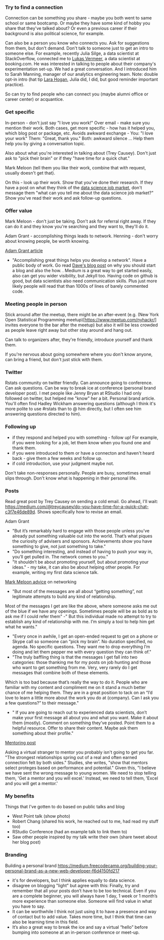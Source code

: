 
### Try to find a connection
Connection can be something you share - maybe you both went to same school or same bootcamp. Or maybe they have some kind of hobby you share that they've talked about? Or even a previous career if their background is also political science, for example. 

Can also be a person you know who connects you. Ask for suggestions from them, but don't demand. Don't talk to someone just to get an intro to someone else. For example, recently Julia Silge, a data scientist at StackOverflow, connected me to [Lukas Vermeer](https://lukasvermeer.github.io), a data scientist at booking.com. He was interested in talking to people about their company's experimentation set-up. We had a great conversation. And I introduced him to Sarah Manning, manager of our analytics engineering team. Note: double opt-in intro (hat tip [Lara Hogan](https://twitter.com/lara_hogan/status/893953892404297728), Julia did, I did, but good reminder important practice). 

So can try to find people who can connect you (maybe alumni office or career center) or acquantice. 

### Get specific
In-person - don't just say "I love you work!" Over email - make sure you mention their work. Both cases, get more specific - how has it helped you, which blog post or package, etc. Avoids awkward exchange - You: "I love your work" Them: "Great, thank you." Both: awkward silence ... Help them help you by giving a conversation topic. 

Also about what you're interested in talking about (Trey Causey). Don't just ask to "pick their brain" or if they "have time for a quick chat." 

Mark Meloon (tell them you like their work, combine that with request, usually doesn't get that).  

On this - look up their work. Show that you've done their research. If they have a post on what they think of the [data science job market](http://treycausey.com/data_science_interviews.html), don't message them "what can you tell me about the data science job market?" Show you've read their work and ask follow-up questions. 

### Offer value

Mark Meloon - don't just be taking. Don't ask for referral right away. If they can do it and they know you're searching and they want to, they'll do it. 

Adam Grant - accomplishing things leads to network. Henning - don't worry about knowing people, be worth knowing.  

[Adam Grant article](https://www.nytimes.com/2017/08/24/opinion/sunday/networking-connections-business.html?_r=0)
* "Accomplishing great things helps you develop a network". Have a public body of work. Go read [Dave's blog post](http://varianceexplained.org/r/start-blog/) on why you should start a blog and also the how. . Medium is a great way to get started easily, also can get you wider visibility, but Jekyll too. Having code on github is good, but data scientists also need communication skills. Plus just more likely people will read that than 1000s of lines of barely commented code. 

### Meeting people in person

Stick around after the meetup, there might be an after-event (e.g. (New York Open Statistical Programming meetup)[https://www.meetup.com/nyhackr/] invites everyone to the bar after the meetup) but also it will be less crowded as people leave right away but other stay around and hang out. 

Can talk to organizers after, they're friendly, introduce yourself and thank them. 

If you're nervous about going somewhere where you don't know anyone, can bring a friend, but don't just stick with them. 

### Twitter
Rstats community on twitter friendly. Can announce going to conference. Can ask questions. Can be way to break ice at conference (personal brand developer post). I met people like Jenny Bryan at RStudio I had only followed on twitter, but helped me "know" her a bit. Personal brand article. You'll often find Hadley Wickham answering questions (although I think it's more polite to use #rstats than to @ him directly, but I often see him answering questions directed to him). 

### Following up
- if they respond and helped you with something - follow up! For example, if you were looking for a job, let them know when you found one and thank them. 
- if you were introduced to them or have a connecton and haven't heard back - give them a few weeks and follow up. 
- if cold introduction, use your judgment maybe not. 

Don't take non-responses personally. People are busy, sometimes email slips through. Don't know what is happening in their personal life. 

### Posts

Read great post by Trey Causey on sending a cold email. Go ahead, I'll wait: https://medium.com/@treycausey/do-you-have-time-for-a-quick-chat-c3f7e46de89d. Shows specifically how to revise an email. 

Adam Grant
* "But it’s remarkably hard to engage with those people unless you’ve already put something valuable out into the world. That’s what piques the curiosity of advisers and sponsors. Achievements show you have something to give, not just something to take."
*  "Do something interesting, and instead of having to push your way in, you’ll get pulled in. The network comes to you."
*  "It shouldn’t be about promoting yourself, but about promoting your ideas." - my take, it can also be about helping other people. For example, writing my first data science talk. 

[Mark Meloon advice](http://www.markmeloon.com/climbing-relationship-ladder-get-data-science-job/) on networking
- "But most of the messages are all about “getting something”, not legitimate attempts to build any kind of relationship. 

Most of the messages I get are like the above, where someone asks me out of the blue if we have any openings. Sometimes people will be as bold as to ask me if I could refer them"
-" But this individual made no attempt to try to establish any kind of relationship with me. I’m simply a tool to help him get what he wants."
- "Every once in awhile, I get an open-ended request to get on a phone or Skype call so someone can “pick my brain”. No duration specified, no agenda. No specific questions. They want me to drop everything I’m doing and let them pepper me with every question they can think of."
- "The truly baffling thing is that the messages I get fall into two categories: those thanking me for my posts on job hunting and those who want to get something from me. Very, very rarely do I get messages that combine both of these elements.

Which is too bad because that’s really the way to do it. People who are familiar with my content and compliment me on it stand a much better chance of me helping them. They are in a great position to tack on an “I’d love to learn a little more about the work you do at (company). Can I ask you a few questions?” to their message."
- " If you are going to reach out to experienced data scientists, don’t make your first message all about you and what you want. Make it about them (mostly). Comment on something they’ve posted. Point them to a helpful resource. Offer to share their content. Maybe ask them something about their profile."

[Mentoring post](https://www.cbsnews.com/news/stop-asking-people-to-mentor-you/)

Asking a virtual stranger to mentor you probably isn't going to get you far. "The strongest relationships spring out of a real and often earned connection felt by both sides." Studies, she writes, "show that mentors select proteges based on performance and potential." Given this, "I believe we have sent the wrong message to young women. We need to stop telling them, 'Get a mentor and you will excel.' Instead, we need to tell them, 'Excel and you will get a mentor.'
### My benefits
Things that I've gotten to do based on public talks and blog
- West Point talk (show photo) 
- Robert Chang (shared his work, he reached out to me, had read my stuff too)
- RStudio Conference (had an example talk to link them to) 
- Saw other people inspired by my talk write their own (share tweet about her blog post) 

### Branding
Building a personal brand https://medium.freecodecamp.org/building-your-personal-brand-as-a-new-web-developer-f6d4150fd217
- it's for developers, but I think applies equally to data science. 
- disagree on blogging "light" but agree with this: Finally, try and remember that all your posts don’t have to be too technical. Even if you are a complete beginner, you will always have 1 day, 1 week or 1 month’s more experience than someone else. Someone will find value in what you have to say. 
- It can be worthwhile I think not just using it to have a presence and way of contact but to add value. Takes more time, but I think that time can also be learning time in this field. 
- It’s also a great way to break the ice and say a virtual “hello” before bumping into someone at an in-person conference or meet-up.

